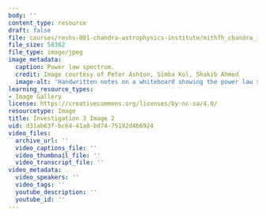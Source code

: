 ```yaml
---
body: ''
content_type: resource
draft: false
file: courses/reshs-001-chandra-astrophysics-institute/mithfh_chandra_inv3_hr_dia.jpg
file_size: 58362
file_type: image/jpeg
image_metadata:
  caption: Power law spectrum.
  credit: Image courtesy of Peter Ashton, Simba Kol, Shakib Ahmed
  image-alt: 'Handwritten notes on a whiteboard showing the power law spectrum. '
learning_resource_types:
- Image Gallery
license: https://creativecommons.org/licenses/by-nc-sa/4.0/
resourcetype: Image
title: Investigation 3 Image 2
uid: d31ab63f-bc64-41a0-bd74-75192d4b6924
video_files:
  archive_url: ''
  video_captions_file: ''
  video_thumbnail_file: ''
  video_transcript_file: ''
video_metadata:
  video_speakers: ''
  video_tags: ''
  youtube_description: ''
  youtube_id: ''
---
```

